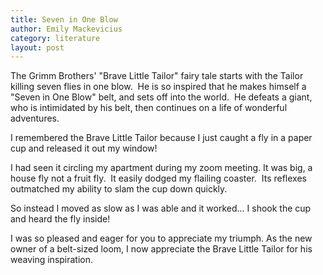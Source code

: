 ```yaml
---
title: Seven in One Blow
author: Emily Mackevicius
category: literature
layout: post
---
```


The Grimm Brothers' "Brave Little Tailor" fairy tale starts with the Tailor killing seven flies in one blow.  He is so inspired that he makes himself a "Seven in One Blow" belt, and sets off into the world.  He defeats a giant, who is intimidated by his belt, then continues on a life of wonderful adventures. 

I remembered the Brave Little Tailor because I just caught a fly in a paper cup and released it out my window!

I had seen it circling my apartment during my zoom meeting. It was big, a house fly not a fruit fly.  It easily dodged my flailing coaster.  Its reflexes outmatched my ability to slam the cup down quickly. 

So instead I moved as slow as I was able and it worked... I shook the cup and heard the fly inside! 

I was so pleased and eager for you to appreciate my triumph. As the new owner of a belt-sized loom, I now appreciate the Brave Little Tailor for his weaving inspiration. 
